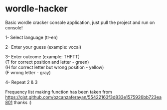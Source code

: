 # wordle-hacker
Basic wordle cracker console application, just pull the project and run on console!

1- Select language (tr-en)

2- Enter your guess (example: vocal)

3- Enter outcome (example: THFTT)\
  (T for correct position and letter - green)\
  (H for correct letter but wrong position - yellow)\
  (F wrong letter - gray)
 
4- Repeat 2 & 3
  
Frequency list making function has been taken from https://gist.github.com/ozcanzaferayan/55422163f3d833e1575926bb723ea801 thanks :)
